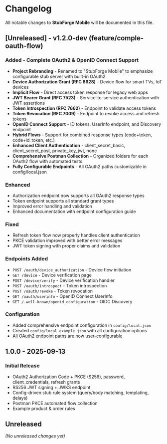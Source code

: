 # Changelog

All notable changes to **StubForge Mobile** will be documented in this file.

## [Unreleased] - v1.2.0-dev (feature/comple-oauth-flow)
### Added - Complete OAuth2 & OpenID Connect Support
- **Project Rebranding** - Renamed to "StubForge Mobile" to emphasize configurable stub server with built-in OAuth2
- **Device Authorization Grant (RFC 8628)** - Device flow for smart TVs, IoT devices
- **Implicit Flow** - Direct access token response for legacy web apps
- **JWT Bearer Grant (RFC 7523)** - Service-to-service authentication with JWT assertions
- **Token Introspection (RFC 7662)** - Endpoint to validate access tokens
- **Token Revocation (RFC 7009)** - Endpoint to revoke access and refresh tokens
- **OpenID Connect Support** - ID tokens, UserInfo endpoint, and Discovery endpoint
- **Hybrid Flows** - Support for combined response types (code+token, code+id_token, etc.)
- **Enhanced Client Authentication** - client_secret_basic, client_secret_post, private_key_jwt, none
- **Comprehensive Postman Collection** - Organized folders for each OAuth2 flow with automated tests
- **Fully Configurable Endpoints** - All OAuth2 paths customizable in config/local.json

### Enhanced
- Authorization endpoint now supports all OAuth2 response types
- Token endpoint supports all standard grant types
- Improved error handling and validation
- Enhanced documentation with endpoint configuration guide

### Fixed
- Refresh token flow now properly handles client authentication
- PKCE validation improved with better error messages
- JWT token signing with proper claims and validation

### Endpoints Added
- `POST /oauth/device_authorization` - Device flow initiation
- `GET /device` - Device verification page
- `POST /device/verify` - Device verification handler
- `POST /oauth/introspect` - Token introspection
- `POST /oauth/revoke` - Token revocation
- `GET /oauth/userinfo` - OpenID Connect UserInfo
- `GET /.well-known/openid_configuration` - OIDC Discovery

### Configuration
- Added comprehensive endpoint configuration in `config/local.json`
- Created `config/local.example.json` with all configuration options
- All OAuth2 endpoint paths are now user-configurable

## 1.0.0 - 2025-09-13
### Initial Release
- OAuth2 Authorization Code + PKCE (S256), password, client_credentials, refresh grants
- RS256 JWT signing + JWKS endpoint
- Config-driven stub rule system (query/body matching, templating, delays)
- Postman PKCE automated flow collection
- Example product & order rules

## Unreleased
*(No unreleased changes yet)*
